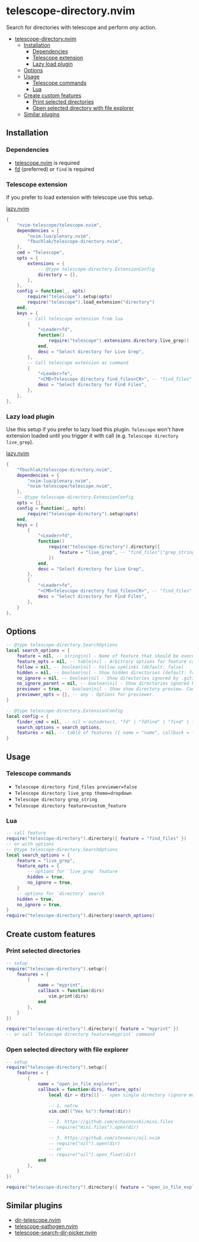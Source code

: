# telescope-directory.nvim

Search for directories with telescope and perform *any* action.

<!--toc:start-->
- [telescope-directory.nvim](#telescope-directorynvim)
  - [Installation](#installation)
    - [Dependencies](#dependencies)
    - [Telescope extension](#telescope-extension)
    - [Lazy load plugin](#lazy-load-plugin)
  - [Options](#options)
  - [Usage](#usage)
    - [Telescope commands](#telescope-commands)
    - [Lua](#lua)
  - [Create custom features](#create-custom-features)
    - [Print selected directories](#print-selected-directories)
    - [Open selected directory with file explorer](#open-selected-directory-with-file-explorer)
  - [Similar plugins](#similar-plugins)
<!--toc:end-->

## Installation

### Dependencies

- [telescope.nvim](https://github.com/nvim-telescope/telescope.nvim) is required
- [fd](https://github.com/sharkdp/fd) (preferred) or `find` is required

### Telescope extension

If you prefer to load extension with telescope use this setup.

[lazy.nvim](https://github.com/folke/lazy.nvim)

```lua
{
    "nvim-telescope/telescope.nvim",
    dependencies = {
        "nvim-lua/plenary.nvim",
        "fbuchlak/telescope-directory.nvim",
    },
    cmd = "Telescope",
    opts = {
        extensions = {
            -- @type telescope-directory.ExtensionConfig
            directory = {},
        },
    },
    config = function(_, opts)
        require("telescope").setup(opts)
        require("telescope").load_extension("directory")
    end,
    keys = {
        -- Call telescope extension from lua
        {
            "<Leader>fd",
            function()
                require("telescope").extensions.directory.live_grep() -- find_files|grep_string|live_grep
            end,
            desc = "Select directory for Live Grep",
        },
        -- Call telescope extension as command
        {
            "<Leader>fe",
            "<CMD>Telescope directory find_files<CR>", -- "find_files"|"grep_string"|"live_grep"
            desc = "Select directory for Find Files",
        },
    },
},
```

### Lazy load plugin

Use this setup if you prefer to lazy load this plugin.
`Telescope` won't have extension loaded until you trigger it with call (e.g. `Telescope directory live_grep`).

[lazy.nvim](https://github.com/folke/lazy.nvim)

```lua
{
    "fbuchlak/telescope-directory.nvim",
    dependencies = {
        "nvim-lua/plenary.nvim",
        "nvim-telescope/telescope.nvim",
    },
    -- @type telescope-directory.ExtensionConfig
    opts = {},
    config = function(_, opts)
        require("telescope-directory").setup(opts)
    end,
    keys = {
        {
            "<Leader>fd",
            function()
                require("telescope-directory").directory({
                    feature = "live_grep", -- "find_files"|"grep_string"|"live_grep"
                })
            end,
            desc = "Select directory for Live Grep",
        },
        {
            "<Leader>fe",
            "<CMD>Telescope directory find_files<CR>", -- "find_files"|"grep_string"|"live_grep"
            desc = "Select directory for Find Files",
        },
    }
},
```

## Options

```lua
-- @type telescope-directory.SearchOptions
local search_options = {
    feature = nil, -- string|nil - Name of feature that should be executed after selection.
    feature_opts = nil, -- table|nil - Arbitrary options for feature callback. (default: {})
    follow = nil, -- boolean|nil - Follow symlinks (default: false)
    hidden = nil, -- boolean|nil - Show hidden directories (default: false)
    no_ignore = nil, -- boolean|nil - Show directories ignored by .gitignore, .ignore, etc. (default: false)
    no_ignore_parent = nil, -- boolean|nil - Show directories ignored by .gitignore, .ignore, etc. in parent directories. (default: false)
    previewer = true, -- boolean|nil - Show show directory preview. Can be boolean or telescope previewer. (default: true)
    previewer_opts = {}, -- any - Options for previewer.
}

-- @type telescope-directory.ExtensionConfig
local config = {
    finder_cmd = nil, -- nil = autodetect, "fd" | "fdfind" | "find" | fun(opts: SearchOptions): table
    search_options = search_options,
    features = nil, -- table of features ({ name = "name", callback = function(dirs, feature_opts) end })
}
```

## Usage

### Telescope commands

- `Telescope directory find_files previewer=false`
- `Telescope directory live_grep theme=dropdown`
- `Telescope directory grep_string`
- `Telescope directory feature=custom_feature`

### Lua

```lua
-- call feature
require("telescope-directory").directory({ feature = "find_files" })
-- or with options
-- @type telescope-directory.SearchOptions
local search_options = {
    feature = "live_grep",
    feature_opts = {
        -- options for `live_grep` feature
        hidden = true,
        no_ignore = true,
    }
    -- options for `directory` search
    hidden = true,
    no_ignore = true,
}
require("telescope-directory").directory(search_options)
```

## Create custom features

### Print selected directories

```lua
-- setup
require("telescope-directory").setup({
    features = {
        {
            name = "myprint",
            callback = function(dirs)
                vim.print(dirs)
            end
        },
    }
})

require("telescope-directory").directory({ feature = "myprint" })
-- or call `Telescope directory feature=myprint` command
```

### Open selected directory with file explorer

```lua
-- setup
require("telescope-directory").setup({
    features = {
        {
            name = "open_in_file_explorer",
            callback = function(dirs, feature_opts)
                local dir = dirs[1] -- open single directory (ignore multiple selection)

                -- 1. netrw
                vim.cmd(("Vex %s"):format(dir))

                -- 2. https://github.com/echasnovski/mini.files
                -- require("mini.files").open(dir)

                -- 3. https://github.com/stevearc/oil.nvim
                -- require("oil").open(dir)
                -- or
                -- require("oil").open_float(dir)
            end
        },
    }
})

require("telescope-directory").directory({ feature = "open_in_file_explorer" })
```

## Similar plugins

- [dir-telescope.nvim](https://github.com/princejoogie/dir-telescope.nvim)
- [telescope-pathogen.nvim](https://github.com/brookhong/telescope-pathogen.nvim)
- [telescope-search-dir-picker.nvim](https://github.com/smilovanovic/telescope-search-dir-picker.nvim)
